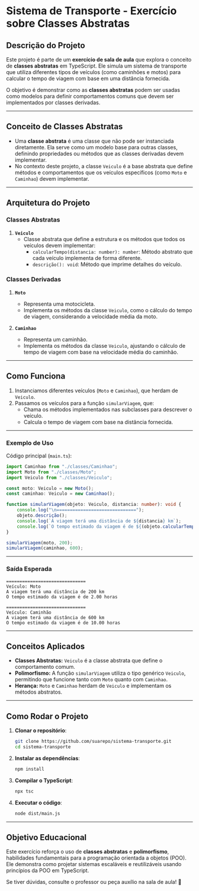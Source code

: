 # Sistema de Transporte - Exercício sobre Classes Abstratas

## **Descrição do Projeto**

Este projeto é parte de um **exercício de sala de aula** que explora o conceito de **classes abstratas** em TypeScript. Ele simula um sistema de transporte que utiliza diferentes tipos de veículos (como caminhões e motos) para calcular o tempo de viagem com base em uma distância fornecida.

O objetivo é demonstrar como as **classes abstratas** podem ser usadas como modelos para definir comportamentos comuns que devem ser implementados por classes derivadas.

---

## **Conceito de Classes Abstratas**

- Uma **classe abstrata** é uma classe que não pode ser instanciada diretamente. Ela serve como um modelo base para outras classes, definindo propriedades ou métodos que as classes derivadas devem implementar.
- No contexto deste projeto, a classe `Veiculo` é a base abstrata que define métodos e comportamentos que os veículos específicos (como `Moto` e `Caminhao`) devem implementar.

---

## **Arquitetura do Projeto**

### **Classes Abstratas**
1. **`Veiculo`**  
   - Classe abstrata que define a estrutura e os métodos que todos os veículos devem implementar:
     - `calcularTempo(distancia: number): number`: Método abstrato que cada veículo implementa de forma diferente.
     - `descrição(): void`: Método que imprime detalhes do veículo.

### **Classes Derivadas**
1. **`Moto`**  
   - Representa uma motocicleta.
   - Implementa os métodos da classe `Veiculo`, como o cálculo do tempo de viagem, considerando a velocidade média da moto.

2. **`Caminhao`**  
   - Representa um caminhão.
   - Implementa os métodos da classe `Veiculo`, ajustando o cálculo de tempo de viagem com base na velocidade média do caminhão.

---

## **Como Funciona**

1. Instanciamos diferentes veículos (`Moto` e `Caminhao`), que herdam de `Veiculo`.
2. Passamos os veículos para a função `simularViagem`, que:
   - Chama os métodos implementados nas subclasses para descrever o veículo.
   - Calcula o tempo de viagem com base na distância fornecida.

---

### **Exemplo de Uso**
Código principal (`main.ts`):
```typescript
import Caminhao from "./classes/Caminhao";
import Moto from "./classes/Moto";
import Veiculo from "./classes/Veiculo";

const moto: Veiculo = new Moto();
const caminhao: Veiculo = new Caminhao();

function simularViagem(objeto: Veiculo, distancia: number): void {
    console.log("\n==============================");
    objeto.descrição();
    console.log(`A viagem terá uma distância de ${distancia} km`);
    console.log(`O tempo estimado da viagem é de ${(objeto.calcularTempo(distancia)).toFixed(2)} horas`);
}

simularViagem(moto, 200);
simularViagem(caminhao, 600);
```

---

### **Saída Esperada**
```
==============================
Veículo: Moto
A viagem terá uma distância de 200 km
O tempo estimado da viagem é de 2.00 horas

==============================
Veículo: Caminhão
A viagem terá uma distância de 600 km
O tempo estimado da viagem é de 10.00 horas
```

---

## **Conceitos Aplicados**

- **Classes Abstratas:** `Veiculo` é a classe abstrata que define o comportamento comum.
- **Polimorfismo:** A função `simularViagem` utiliza o tipo genérico `Veiculo`, permitindo que funcione tanto com `Moto` quanto com `Caminhao`.
- **Herança:** `Moto` e `Caminhao` herdam de `Veiculo` e implementam os métodos abstratos.

---

## **Como Rodar o Projeto**

1. **Clonar o repositório**:
   ```bash
   git clone https://github.com/suarepo/sistema-transporte.git
   cd sistema-transporte
   ```
2. **Instalar as dependências**:
   ```bash
   npm install
   ```
3. **Compilar o TypeScript**:
   ```bash
   npx tsc
   ```
4. **Executar o código**:
   ```bash
   node dist/main.js
   ```

---

## **Objetivo Educacional**

Este exercício reforça o uso de **classes abstratas** e **polimorfismo**, habilidades fundamentais para a programação orientada a objetos (POO). Ele demonstra como projetar sistemas escaláveis e reutilizáveis usando princípios da POO em TypeScript.

Se tiver dúvidas, consulte o professor ou peça auxílio na sala de aula! 🚀